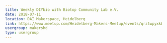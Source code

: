 ```yaml
---
title: Weekly DIYbio with Biotop Community Lab e.V.
date: 2018-07-11
location: DAI Makerspace, Heidelberg
link: https://www.meetup.com/Heidelberg-Makers-Meetup/events/qrztwpyxkbpb/
usergroup: makershd
type: usergroup
---
```

